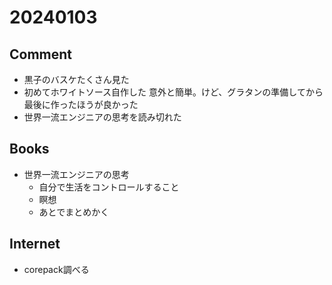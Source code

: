 # 20240103

## Comment

- 黒子のバスケたくさん見た
- 初めてホワイトソース自作した 意外と簡単。けど、グラタンの準備してから最後に作ったほうが良かった
- 世界一流エンジニアの思考を読み切れた

## Books

- 世界一流エンジニアの思考
    - 自分で生活をコントロールすること
    - 瞑想
    - あとでまとめかく

## Internet

- corepack調べる
